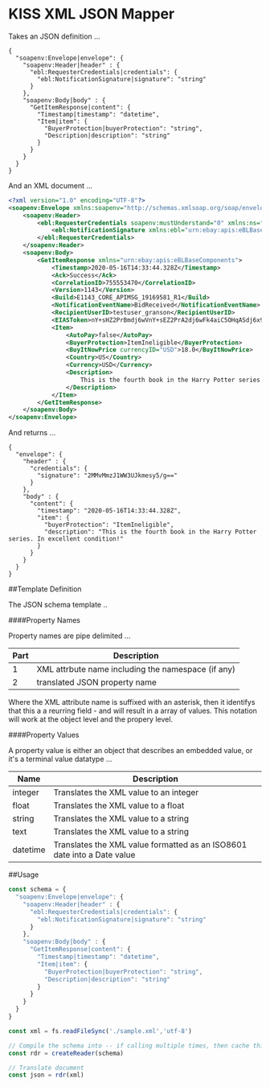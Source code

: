 # KISS XML JSON Mapper

Takes an JSON definition ...

```json5
{
  "soapenv:Envelope|envelope": {
    "soapenv:Header|header" : {
      "ebl:RequesterCredentials|credentials": {
        "ebl:NotificationSignature|signature": "string"
      }
    },
    "soapenv:Body|body" : {
      "GetItemResponse|content": {
        "Timestamp|timestamp": "datetime",
        "Item|item": {
          "BuyerProtection|buyerProtection": "string",
          "Description|description": "string"
        }
      }
    }
  }
}
```

And an XML document ...

```xml
<?xml version="1.0" encoding="UTF-8"?>
<soapenv:Envelope xmlns:soapenv="http://schemas.xmlsoap.org/soap/envelope/" xmlns:xsd="http://www.w3.org/2001/XMLSchema" xmlns:xsi="http://www.w3.org/2001/XMLSchema-instance">
    <soapenv:Header>
        <ebl:RequesterCredentials soapenv:mustUnderstand="0" xmlns:ns="urn:ebay:apis:eBLBaseComponents" xmlns:ebl="urn:ebay:apis:eBLBaseComponents">
            <ebl:NotificationSignature xmlns:ebl="urn:ebay:apis:eBLBaseComponents">2MMvMmzJ1WW3UJkmesy5/g==</ebl:NotificationSignature>
        </ebl:RequesterCredentials>
    </soapenv:Header>
    <soapenv:Body>
        <GetItemResponse xmlns="urn:ebay:apis:eBLBaseComponents">
            <Timestamp>2020-05-16T14:33:44.328Z</Timestamp>
            <Ack>Success</Ack>
            <CorrelationID>755553470</CorrelationID>
            <Version>1143</Version>
            <Build>E1143_CORE_APIMSG_19169581_R1</Build>
            <NotificationEventName>BidReceived</NotificationEventName>
            <RecipientUserID>testuser_granson</RecipientUserID>
            <EIASToken>nY+sHZ2PrBmdj6wVnY+sEZ2PrA2dj6wFk4aiC5OHqASdj6x9nY+seQ==</EIASToken>
            <Item>
                <AutoPay>false</AutoPay>
                <BuyerProtection>ItemIneligible</BuyerProtection>
                <BuyItNowPrice currencyID="USD">18.0</BuyItNowPrice>
                <Country>US</Country>
                <Currency>USD</Currency>
                <Description>
                    This is the fourth book in the Harry Potter series. In excellent condition!
                </Description>
            </Item>
        </GetItemResponse>
    </soapenv:Body>
</soapenv:Envelope>
```
And returns ...
```json5
{
  "envelope": {
    "header" : {
      "credentials": {
        "signature": "2MMvMmzJ1WW3UJkmesy5/g=="
      }
    },
    "body" : {
      "content": {
        "timestamp": "2020-05-16T14:33:44.328Z",
        "item": {
          "buyerProtection": "ItemIneligible",
          "description": "This is the fourth book in the Harry Potter series. In excellent condition!"
        }
      }
    }
  }
}
```
##Template Definition

The JSON schema template ..

####Property Names 

Property names are pipe delimited ...

| Part | Description |
| ----------- | ----------- |
| 1 | XML attrbute name including the namespace (if any) |
| 2 | translated JSON property name|

Where the XML attribute name is suffixed with an asterisk, then it identifys that this a a reurring field - and will result in a array of values. This notation will work at the object level and the propery level.

####Property Values 

A property value is either an object that describes an embedded value, or it's a terminal value datatype ...

| Name | Description |
| ----------- | ----------- |
| integer | Translates the XML value to an integer |
| float | Translates the XML value to a float |
| string | Translates the XML value to a string |
| text | Translates the XML value to a string |
| datetime | Translates the XML value formatted as an ISO8601 date into a Date value |

##Usage

```js
const schema = {
  "soapenv:Envelope|envelope": {
    "soapenv:Header|header" : {
      "ebl:RequesterCredentials|credentials": {
        "ebl:NotificationSignature|signature": "string"
      }
    },
    "soapenv:Body|body" : {
      "GetItemResponse|content": {
        "Timestamp|timestamp": "datetime",
        "Item|item": {
          "BuyerProtection|buyerProtection": "string",
          "Description|description": "string"
        }
      }
    }
  }
}

const xml = fs.readFileSync('./sample.xml','utf-8')

// Compile the schema into -- if calling multiple times, then cache this value 
const rdr = createReader(schema)

// Translate document
const json = rdr(xml)

```

